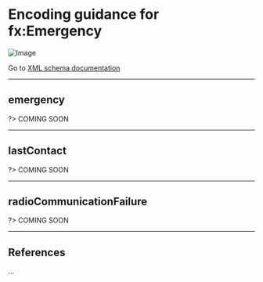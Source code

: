 # Encoding guidance for fx:Emergency

![Image](https://www.fixm.aero/releases/FIXM-4.3.0/doc/logical_model_documentation/EARoot/EA1/EA2/EA6/EA324.png)

Go to [XML schema documentation](https://www.fixm.aero/releases/FIXM-4.3.0/doc/schema_documentation/Fixm_FlightEmergencyType.html)

---

## emergency

?> COMING SOON

---

## lastContact

?> COMING SOON

---

## radioCommunicationFailure

?> COMING SOON

---

## References

...
